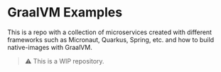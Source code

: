 # GraalVM Examples
This is a repo with a collection of microservices created with different frameworks such as Micronaut, Quarkus, Spring, etc. and how to build native-images with GraalVM.


> :warning: This is a WIP repository.

